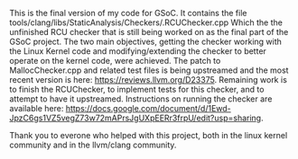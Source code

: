 This is the final version of my code for GSoC.  It contains the file tools/clang/libs/StaticAnalysis/Checkers/.RCUChecker.cpp Which the the unfinished RCU checker that is still being worked on as the final part of the GSoC project.  The two main objectives, getting the checker working with the Linux Kernel code and modifying/extending the checker to better operate on the kernel code, were achieved.  The patch to MallocChecker.cpp and related test files is being upstreamed and the most recent version is here: <https://reviews.llvm.org/D23375>. Remaining work is to finish the RCUChecker, to implement tests for this checker, and to attempt to have it upstreamed.  Instructions on running the checker are available here: <https://docs.google.com/document/d/1Ewd-JpzC6gs1VZ5vegZ73w72mAPrsJgUXpEERr3frpU/edit?usp=sharing>.

Thank you to everone who helped with this project, both in the linux kernel community and in the llvm/clang community.